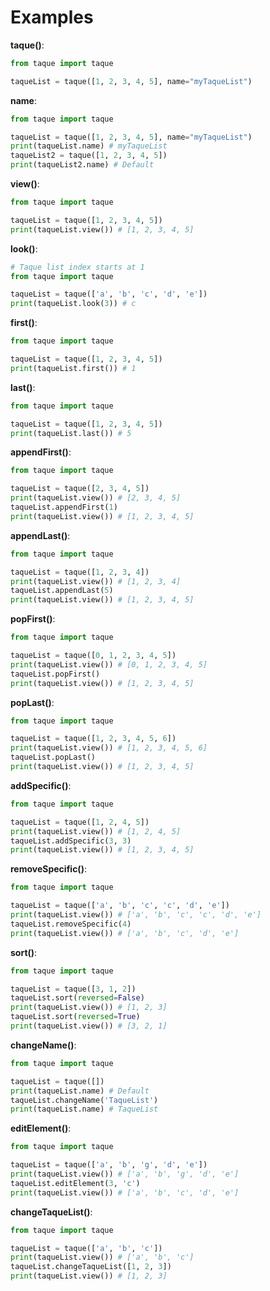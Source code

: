 # Examples
**taque()**:
```python
from taque import taque

taqueList = taque([1, 2, 3, 4, 5], name="myTaqueList")
```
**name**:
```python
from taque import taque

taqueList = taque([1, 2, 3, 4, 5], name="myTaqueList")
print(taqueList.name) # myTaqueList
taqueList2 = taque([1, 2, 3, 4, 5])
print(taqueList2.name) # Default
```
**view()**:
```python
from taque import taque

taqueList = taque([1, 2, 3, 4, 5])
print(taqueList.view()) # [1, 2, 3, 4, 5]
```
**look()**:
```python
# Taque list index starts at 1
from taque import taque

taqueList = taque(['a', 'b', 'c', 'd', 'e'])
print(taqueList.look(3)) # c
```
**first()**:
```python
from taque import taque

taqueList = taque([1, 2, 3, 4, 5])
print(taqueList.first()) # 1
```
**last()**:
```python
from taque import taque

taqueList = taque([1, 2, 3, 4, 5])
print(taqueList.last()) # 5
```
**appendFirst()**:
```python
from taque import taque

taqueList = taque([2, 3, 4, 5])
print(taqueList.view()) # [2, 3, 4, 5]
taqueList.appendFirst(1)
print(taqueList.view()) # [1, 2, 3, 4, 5]
```
**appendLast()**:
```python
from taque import taque

taqueList = taque([1, 2, 3, 4])
print(taqueList.view()) # [1, 2, 3, 4]
taqueList.appendLast(5)
print(taqueList.view()) # [1, 2, 3, 4, 5]
```
**popFirst()**:
```python
from taque import taque

taqueList = taque([0, 1, 2, 3, 4, 5])
print(taqueList.view()) # [0, 1, 2, 3, 4, 5]
taqueList.popFirst()
print(taqueList.view()) # [1, 2, 3, 4, 5]
```
**popLast()**:
```python
from taque import taque

taqueList = taque([1, 2, 3, 4, 5, 6])
print(taqueList.view()) # [1, 2, 3, 4, 5, 6]
taqueList.popLast()
print(taqueList.view()) # [1, 2, 3, 4, 5]
```
**addSpecific()**:
```python
from taque import taque

taqueList = taque([1, 2, 4, 5])
print(taqueList.view()) # [1, 2, 4, 5]
taqueList.addSpecific(3, 3)
print(taqueList.view()) # [1, 2, 3, 4, 5]
```
**removeSpecific()**:
```python
from taque import taque

taqueList = taque(['a', 'b', 'c', 'c', 'd', 'e'])
print(taqueList.view()) # ['a', 'b', 'c', 'c', 'd', 'e']
taqueList.removeSpecific(4)
print(taqueList.view()) # ['a', 'b', 'c', 'd', 'e']
```
**sort()**:
```python
from taque import taque

taqueList = taque([3, 1, 2])
taqueList.sort(reversed=False)
print(taqueList.view()) # [1, 2, 3]
taqueList.sort(reversed=True)
print(taqueList.view()) # [3, 2, 1]
```
**changeName()**:
```python
from taque import taque

taqueList = taque([])
print(taqueList.name) # Default
taqueList.changeName('TaqueList')
print(taqueList.name) # TaqueList
```
**editElement()**:
```python
from taque import taque

taqueList = taque(['a', 'b', 'g', 'd', 'e'])
print(taqueList.view()) # ['a', 'b', 'g', 'd', 'e']
taqueList.editElement(3, 'c')
print(taqueList.view()) # ['a', 'b', 'c', 'd', 'e']
```
**changeTaqueList()**:
```python
from taque import taque

taqueList = taque(['a', 'b', 'c'])
print(taqueList.view()) # ['a', 'b', 'c']
taqueList.changeTaqueList([1, 2, 3])
print(taqueList.view()) # [1, 2, 3]
```
